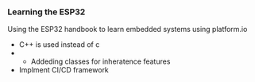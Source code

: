 ### Learning the ESP32 
Using the ESP32 handbook to learn embedded systems using platform.io
* C++ is used instead of c
* * Addeding classes for inheratence features
* Implment CI/CD framework


